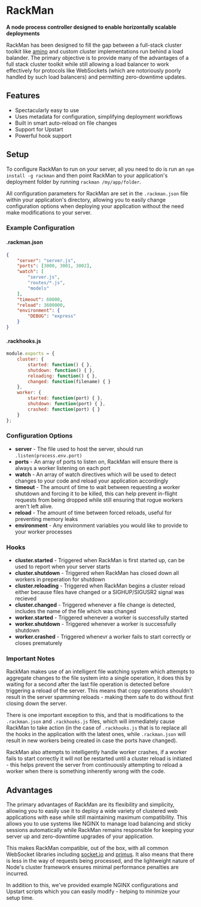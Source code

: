 # RackMan
**A node process controller designed to enable horizontally scalable deployments**

RackMan has been designed to fill the gap between a full-stack cluster toolkit like [amino](https://www.npmjs.org/package/amino) and custom cluster implementations run behind a load balander. The primary objective is to provide many of the advantages of a full stack cluster toolkit while still allowing a load balancer to work effectively for protocols like WebSockets (which are notoriously poorly handled by such load balancers) and permitting zero-downtime updates.

## Features
 - Spectacularly easy to use
 - Uses metadata for configuration, simplifying deployment workflows
 - Built in smart auto-reload on file changes
 - Support for Upstart
 - Powerful hook support

## Setup
To configure RackMan to run on your server, all you need to do is run an `npm install -g rackman` and then point RackMan to your application's deployment folder by running `rackman /my/app/folder`.

All configuration parameters for RackMan are set in the `.rackman.json` file within your application's directory, allowing you to easily change configuration options when deploying your application without the need make modifications to your server.

### Example Configuration

#### .rackman.json
```json
{
	"server": "server.js",
	"ports": [3000, 3001, 3002],
	"watch": [
		"server.js",
		"routes/*.js",
		"models"
	],
	"timeout": 60000,
	"reload": 3600000,
	"environment": {
		"DEBUG": "express"
	}
}
```

#### .rackhooks.js
```javascript
module.exports = {
	cluster: {
		started: function() { },
		shutdown: function() { },
		reloading: function() { },
		changed: function(filename) { }
	},
	worker: {
		started: function(port) { },
		shutdown: function(port) { },
		crashed: function(port) { }
	}
};
```

### Configuration Options
 - **server** - The file used to host the server, should run `.listen(process.env.port)`
 - **ports** - An array of ports to listen on, RackMan will ensure there is always a worker listening on each port
 - **watch** - An array of watch directives which will be used to detect changes to your code and reload your application accordingly
 - **timeout** - The amount of time to wait between requesting a worker shutdown and forcing it to be killed, this can help prevent in-flight requests from being dropped while still ensuring that rogue workers aren't left alive.
 - **reload** - The amount of time between forced reloads, useful for preventing memory leaks
 - **environment** - Any environment variables you would like to provide to your worker processes

### Hooks
 - **cluster.started** - Triggered when RackMan is first started up, can be used to report when your server starts
 - **cluster.shutdown** - Triggered when RackMan has closed down all workers in preperation for shutdown
 - **cluster.reloading** - Triggered when RackMan begins a cluster reload either because files have changed or a SIGHUP/SIGUSR2 signal was recieved
 - **cluster.changed** - Triggered whenever a file change is detected, includes the name of the file which was changed
 - **worker.started** - Triggered whenever a worker is successfully started
 - **worker.shutdown** - Triggered whenever a worker is successfully shutdown
 - **worker.crashed** - Triggered whenevr a worker fails to start correctly or closes prematurely

### Important Notes
RackMan makes use of an intelligent file watching system which attempts to aggregate changes to the file system into a single operation, it does this by waiting for a second after the last file operation is detected before triggering a reload of the server. This means that copy operations shouldn't result in the server spamming reloads - making them safe to do without first closing down the server.

There is one important exception to this, and that is modifications to the `.rackman.json` and `.rackhooks.js` files, which will immediately cause RackMan to take action (in the case of `.rackhooks.js` that is to replace all the hooks in the application with the latest ones, while `.rackman.json` will result in new workers being created in case the ports have changed).

RackMan also attempts to intelligently handle worker crashes, if a worker fails to start correctly it will not be restarted until a cluster reload is initiated - this helps prevent the server from continuously attempting to reload a worker when there is something inherently wrong with the code.

## Advantages
The primary advantages of RackMan are its flexibility and simplicity, allowing you to easily use it to deploy a wide variety of clustered web applications with ease while still maintaining maximum compatibility. This allows you to use systems like NGINX to manage load balancing and sticky sessions automatically while RackMan remains responsible for keeping your server up and zero-downtime upgrades of your application.

This makes RackMan compatible, out of the box, with all common WebSocket libraries including [socket.io](http://socket.io) and [primus](https://github.com/primus/primus). It also means that there is less in the way of requests being processed, and the lightweight nature of Node's cluster framework ensures minimal performance penalties are incurred.

In addition to this, we've provided example NGINX configurations and Upstart scripts which you can easily modify - helping to minimize your setup time.